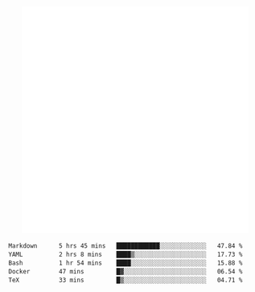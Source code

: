 <div align="center">
    <a href="https://konst.fish">
        <img src="https://raw.githubusercontent.com/konstfish/konstfish/master/fish.svg" alt="Logo" width="450"/>
    </a>
</div>

<!--START_SECTION:waka-->

```txt
Markdown      5 hrs 45 mins   ████████████░░░░░░░░░░░░░   47.84 %
YAML          2 hrs 8 mins    ████▒░░░░░░░░░░░░░░░░░░░░   17.73 %
Bash          1 hr 54 mins    ████░░░░░░░░░░░░░░░░░░░░░   15.88 %
Docker        47 mins         █▓░░░░░░░░░░░░░░░░░░░░░░░   06.54 %
TeX           33 mins         █▒░░░░░░░░░░░░░░░░░░░░░░░   04.71 %
```

<!--END_SECTION:waka-->
